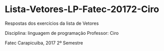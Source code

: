 # Lista-Vetores-LP-Fatec-20172-Ciro
Respostas dos exercícios da lista de Vetores

Disciplina:   linguagem de programação
Professor:    Ciro

Fatec Carapicuiba, 2017 2º Semestre

